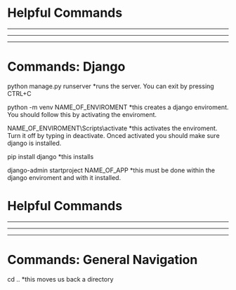 # Helpful Commands
-------------------
-------------------
-------------------
# Commands: Django
python manage.py runserver
    *runs the server. You can exit by pressing CTRL+C 

python -m venv NAME_OF_ENVIROMENT
    *this creates a django enviroment. You should follow this by activating the enviroment.

NAME_OF_ENVIROMENT\Scripts\activate
    *this activates the enviroment. Turn it off by typing in deactivate. Onced activated you should make sure django is installed.

pip install django
    *this installs

django-admin startproject NAME_OF_APP
    *this must be done within the django enviroment and with it installed. 




# Helpful Commands
-------------------
-------------------
-------------------
# Commands: General Navigation
cd .. 
    *this moves us back a directory


